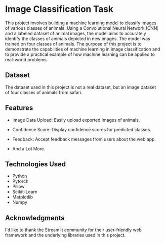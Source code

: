 
# Image Classification Task

This project involves building a machine learning model to classify images of various classes of animals. Using a Convolutional Neural Network (CNN) and a labeled dataset of animal images, the model aims to accurately identify the classes of animals depicted in new images. The model was trained on four classes of animals. The purpose of this project is to demonstrate the capabilities of machine learning in image classification and to provide a practical example of how machine learning can be applied to real-world problems. 

## Dataset

The dataset used in this project is not a real dataset, but an image dataset of four classes of animals from safari. 

## Features
- Image Data Upload: Easily upload exported images of animals.

- Confidence Score: Display confidence scores for predicted classes.

- Feedback: Accept feedback messages from users about the web app.

- And a Lot More.

## Technologies Used
- Python
- Pytorch
- Pillow
- Scikit-Learn
- Matplotlib
- Numpy

## Acknowledgments
I'd like to thank the Streamlit community for their user-friendly web framework and the underlying libraries used in this project.
